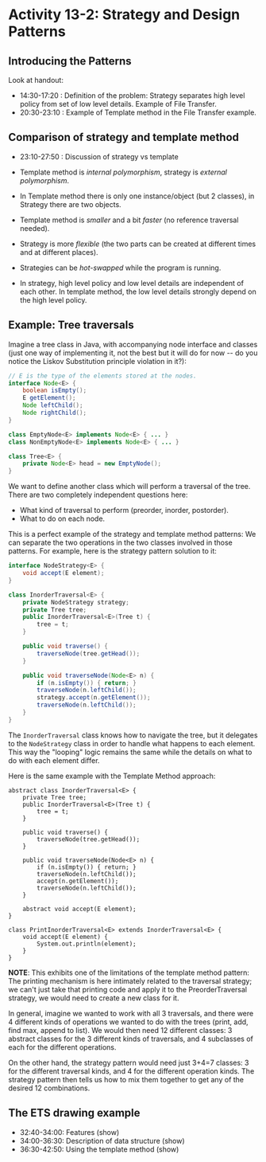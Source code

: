 # Activity 13-2: Strategy and Design Patterns

## Introducing the Patterns

Look at handout:

- 14:30-17:20 : Definition of the problem: Strategy separates high level policy from set of low level details. Example of File Transfer.
- 20:30-23:10 : Example of Template method in the File Transfer example.

## Comparison of strategy and template method

- 23:10-27:50 : Discussion of strategy vs template

- Template method is *internal polymorphism*, strategy is *external polymorphism*.
- In Template method there is only one instance/object (but 2 classes), in Strategy there are two objects.
- Template method is *smaller* and a bit *faster* (no reference traversal needed).
- Strategy is more *flexible* (the two parts can be created at different times and at different places).
- Strategies can be *hot-swapped* while the program is running.
- In strategy, high level policy and low level details are independent of each other. In template method, the low level details strongly depend on the high level policy.

## Example: Tree traversals

Imagine a tree class in Java, with accompanying node interface and classes (just one way of implementing it, not the best but it will do for now -- do you notice the Liskov Substitution principle violation in it?):
```java
// E is the type of the elements stored at the nodes.
interface Node<E> {
	boolean isEmpty();
	E getElement();
	Node leftChild();
	Node rightChild();
}

class EmptyNode<E> implements Node<E> { ... }
class NonEmptyNode<E> implements Node<E> { ... }

class Tree<E> {
	private Node<E> head = new EmptyNode();
}
```
We want to define another class which will perform a traversal of the tree. There are two completely independent questions here:

- What kind of traversal to perform (preorder, inorder, postorder).
- What to do on each node.

This is a perfect example of the strategy and template method patterns: We can separate the two operations in the two classes involved in those patterns. For example, here is the strategy pattern solution to it:

```java
interface NodeStrategy<E> {
	void accept(E element);
}

class InorderTraversal<E> {
	private NodeStrategy strategy;
	private Tree tree;
	public InorderTraversal<E>(Tree t) {
		tree = t;
	}

	public void traverse() {
		traverseNode(tree.getHead());
	}

	public void traverseNode(Node<E> n) {
		if (n.isEmpty()) { return; }
		traverseNode(n.leftChild());
		strategy.accept(n.getElement());
		traverseNode(n.leftChild());
	}
}
```
The `InorderTraversal` class knows how to navigate the tree, but it delegates to the `NodeStrategy` class in order to handle what happens to each element. This way the "looping" logic remains the same while the details on what to do with each element differ.

Here is the same example with the Template Method approach:
```
abstract class InorderTraversal<E> {
	private Tree tree;
	public InorderTraversal<E>(Tree t) {
		tree = t;
	}

	public void traverse() {
		traverseNode(tree.getHead());
	}

	public void traverseNode(Node<E> n) {
		if (n.isEmpty()) { return; }
		traverseNode(n.leftChild());
		accept(n.getElement());
		traverseNode(n.leftChild());
	}

	abstract void accept(E element);
}

class PrintInorderTraversal<E> extends InorderTraversal<E> {
	void accept(E element) {
		System.out.println(element);
	}
}
```

**NOTE**: This exhibits one of the limitations of the template method pattern: The printing mechanism is here intimately related to the traversal strategy; we can't just take that printing code and apply it to the PreorderTraversal strategy, we would need to create a new class for it.

In general, imagine we wanted to work with all 3 traversals, and there were 4 different kinds of operations we wanted to do with the trees (print, add, find max, append to list). We would then need 12 different classes: 3 abstract classes for the 3 different kinds of traversals, and 4 subclasses of each for the different operations.

On the other hand, the strategy pattern would need just 3+4=7 classes: 3 for the different traversal kinds, and 4 for the different operation kinds. The strategy pattern then tells us how to mix them together to get any of the desired 12 combinations.

## The ETS drawing example

- 32:40-34:00: Features (show)
- 34:00-36:30: Description of data structure (show)
- 36:30-42:50: Using the template method (show)
